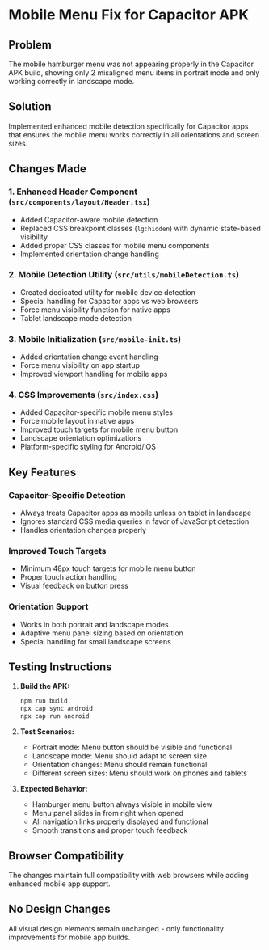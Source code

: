 # Mobile Menu Fix for Capacitor APK

## Problem
The mobile hamburger menu was not appearing properly in the Capacitor APK build, showing only 2 misaligned menu items in portrait mode and only working correctly in landscape mode.

## Solution
Implemented enhanced mobile detection specifically for Capacitor apps that ensures the mobile menu works correctly in all orientations and screen sizes.

## Changes Made

### 1. Enhanced Header Component (`src/components/layout/Header.tsx`)
- Added Capacitor-aware mobile detection
- Replaced CSS breakpoint classes (`lg:hidden`) with dynamic state-based visibility
- Added proper CSS classes for mobile menu components
- Implemented orientation change handling

### 2. Mobile Detection Utility (`src/utils/mobileDetection.ts`)
- Created dedicated utility for mobile device detection
- Special handling for Capacitor apps vs web browsers
- Force menu visibility function for native apps
- Tablet landscape mode detection

### 3. Mobile Initialization (`src/mobile-init.ts`)
- Added orientation change event handling
- Force menu visibility on app startup
- Improved viewport handling for mobile apps

### 4. CSS Improvements (`src/index.css`)
- Added Capacitor-specific mobile menu styles
- Force mobile layout in native apps
- Improved touch targets for mobile menu button
- Landscape orientation optimizations
- Platform-specific styling for Android/iOS

## Key Features

### Capacitor-Specific Detection
- Always treats Capacitor apps as mobile unless on tablet in landscape
- Ignores standard CSS media queries in favor of JavaScript detection
- Handles orientation changes properly

### Improved Touch Targets
- Minimum 48px touch targets for mobile menu button
- Proper touch action handling
- Visual feedback on button press

### Orientation Support
- Works in both portrait and landscape modes
- Adaptive menu panel sizing based on orientation
- Special handling for small landscape screens

## Testing Instructions

1. **Build the APK:**
   ```bash
   npm run build
   npx cap sync android
   npx cap run android
   ```

2. **Test Scenarios:**
   - Portrait mode: Menu button should be visible and functional
   - Landscape mode: Menu should adapt to screen size
   - Orientation changes: Menu should remain functional
   - Different screen sizes: Menu should work on phones and tablets

3. **Expected Behavior:**
   - Hamburger menu button always visible in mobile view
   - Menu panel slides in from right when opened
   - All navigation links properly displayed and functional
   - Smooth transitions and proper touch feedback

## Browser Compatibility
The changes maintain full compatibility with web browsers while adding enhanced mobile app support.

## No Design Changes
All visual design elements remain unchanged - only functionality improvements for mobile app builds.